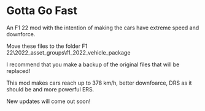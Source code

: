 # Gotta Go Fast
An F1 22 mod with the intention of making the cars have extreme speed and downforce.

Move these files to the folder F1 22\2022_asset_groups\f1_2022_vehicle_package

I recommend that you make a backup of the original files that will be replaced!

This mod makes cars reach up to 378 km/h, better downfoarce, DRS as it should be and more powerful ERS.

New updates will come out soon!
